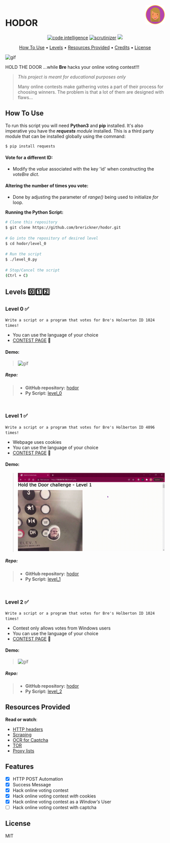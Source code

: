 <a href="https://github.com/brerickner/">
    <img src="bre_favi.png" alt="Bre" title="Bre's Github" align="right" height="60" />
</a> 

# HODOR
<p align="center">
<a href="https://scrutinizer-ci.com/code-intelligence"><img src="https://scrutinizer-ci.com/g/brerickner/hodor/badges/code-intelligence.svg?b=master" alt="code intelligence"></a>
<a href="https://scrutinizer-ci.com/g/brerickner/hodor/build-status/master"><img src="https://scrutinizer-ci.com/g/brerickner/hodor/badges/build.png?b=master" alt="scrutinizer"></a>
<a href="https://scrutinizer-ci.com/g/brerickner/hodor/?branch=master"><img src="https://scrutinizer-ci.com/g/brerickner/hodor/badges/quality-score.png?b=master"></a>
</p>

<p align="center">
<a href="#how-to-use">How To Use</a> •
  <a href="#levels">Levels</a> •
  <a href="#resources-provided">Resources Provided</a> •
  <a href="#credits">Credits</a> •
  <a href="#license">License</a>
</p>

![gif](https://s3.amazonaws.com/intranet-projects-files/holbertonschool-higher-level_programming+/261/giphy_hodor.gif)



HOLD THE DOOR ...while **Bre** hacks your online voting contest!!!  

> _This project is meant for educational purposes only_
>
> Many online contests make gathering votes a part of their process for choosing winners. The problem is that a lot of them are designed with flaws… 

##  How To Use

To run this script you will need **Python3** and **pip** installed. It's also imperative you have the ***requests*** *module* installed. This is a third party module that can be installed globally using the command:

```bash
$ pip install requests
```
####  **Vote for a different ID:**   
* Modify the *value* associated with the key 'id' when constructing the *voteBre dict*.

####  **Altering the number of times you vote:**
* Done by adjusting the parameter of *range()* being used to initialize *for* loop. 


**Running the Python Script:**
```bash
# Clone this repository
$ git clone https://github.com/brerickner/hodor.git  

# Go into the repository of desired level
$ cd hodor/level_0  

# Run the script
$ ./level_0.py  

# Stop/Cancel the script
(Ctrl + C)
```

##  Levels :zero::one::two:  

###  Level 0 :white_check_mark:  

`Write a script or a program that votes for Bre's Holnerton ID 1024 times!`
*  You can use the language of your choice
*  [CONTEST PAGE](http://158.69.76.135/level0.php) :checkered_flag:  

####  Demo:
>![gif](level_0/level_0_Demo.gif)

##### **Repo:**
>
> - **GitHub repository:** [hodor](https://github.com/brerickner/hodor)
> - **Py Script:** [level_0](https://github.com/brerickner/hodor/blob/master/level_0/level_0.py)   

&nbsp;

###  Level 1 :white_check_mark:

`Write a script or a program that votes for Bre's Holberton ID 4096 times!`
*  Webpage uses cookies
*  You can use the language of your choice
*  [CONTEST PAGE](http://158.69.76.135/level1.php) :checkered_flag:
#### Demo:  
> ![gif](level_1/Level_1.gif)

##### **Repo:**
>
> * **GitHub repository:** [hodor](https://github.com/brerickner/hodor)
> * **Py Script:** [level_1](https://github.com/brerickner/hodor/blob/master/level_1/level1.py)

&nbsp;

###  Level 2 :white_check_mark:

`Write a script or a program that votes for Bre's Holberton ID 1024 times! `
*  Contest only allows votes from Windows users
*  You can use the language of your choice
*  [CONTEST PAGE](http://158.69.76.135/level2.php) :checkered_flag:

####  Demo:  
> ![gif](level_2/demo_level_2.gif)

#####  **Repo:**
>
> *   **GitHub repository:** [hodor](https://github.com/brerickner/hodor)
> *   **Py Script:** [level_2](https://github.com/brerickner/hodor/blob/master/level_2/level_2.py)

##  Resources Provided

**Read or watch**:

*   [HTTP headers](https://www.google.com/search?q=http+headers+explained+post&oq=http+headers+explained+post)
*   [Scraping](/rltoken/L2HhLK0iyncmurlkigh5yw "Scraping")
*   [OCR for Captcha](https://www.google.com/search?q=solving+captcha+with+ocr)
*   [TOR](https://www.google.com/search?q=tor)
*   [Proxy lists](https://www.google.com/search?q=proxy+lists)

##  Features

- [x] HTTP POST Automation
- [x] Success Message
- [x] Hack online voting contest
- [x] Hack online voting contest *with* cookies
- [x] Hack online voting contest as a *Window's* User
- [ ] Hack online voting contest with captcha
##  License

MIT  



